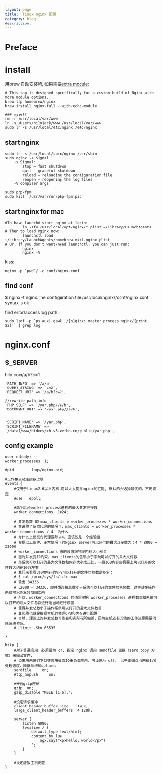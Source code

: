 ```yaml
---
layout: page
title:	linux nginx 配置
category: blog
description:
---
```

# Preface

# install
 用brew 自动安装吧, 如果需要[extra module](https://github.com/Homebrew/homebrew-nginx/issues/49):

	# This tap is designed specifically for a custom build of Nginx with more module options.
	brew tap homebrew/nginx 
	brew install nginx-full --with-echo-module

	### myself
	rm -r /usr/local/var/www
	ln -s /Users/hilojack/www /usr/local/var/www
	sudo ln -s /usr/local/etc/nginx /etc/nginx

## start nginx
	sudo ln -s /usr/local/sbin/nginx /usr/sbin
	sudo nginx -s Signal
		-s Signal:
			stop — fast shutdown
			quit — graceful shutdown
			reload — reloading the configuration file
			reopen — reopening the log files
		-V compiler args

	sudo php-fpm
	sudo kill `/usr/var/run/php-fpm.pid`

## start nginx for mac

	#To have launchd start nginx at login:
			ln -sfv /usr/local/opt/nginx/*.plist ~/Library/LaunchAgents
	# Then to load nginx now:
			launchctl load ~/Library/LaunchAgents/homebrew.mxcl.nginx.plist
	# Or, if you don't want/need launchctl, you can just run:
			nginx
			nginx -V

kiss:

    nginx -p `pwd`/ -c conf/nginx.conf

## find conf
$     nginx -t
nginx: the configuration file /usr/local/nginx//conf/nginx.conf syntax is ok

find error/access log path:

    sudo lsof -p `ps aux| gawk '/[n]ginx: master process nginx/{print $2}'` | grep log

# nginx.conf

## $_SERVER
hilo.com/a/b?c=1

	'PATH_INFO' => '/a/b',
	'QUERY_STRING' => 'c=2',
	'REQUEST_URI' => '/a/b?c=2',

	//rewrite path_info
	'PHP_SELF' => '/yar.php//a/b',
	'DOCUMENT_URI' => '/yar.php//a/b',


	'SCRIPT_NAME' => '/yar.php',
	'SCRIPT_FILENAME' => '/data1/www/htdocs/xh.v5.weibo.cn/public/yar.php',

## config example

	user nobody;
	worker_processes  1;

	#pid        logs/nginx.pid;

	#工作模式及连接数上限
	events {
		#仅用于linux2.6以上内核,可以大大提高nginx的性能, 默认的会选择最优的，不用设定
		#use   epoll; 

		#单个后台worker process进程的最大并发链接数    
		worker_connections  1024;

		# 并发总数 即 max_clients = worker_processes * worker_connections
		# 在设置了反向代理的情况下，max_clients = worker_processes * worker_connections / 4  为什么
		# 为什么上面反向代理要除以4，应该说是一个经验值
		# 根据以上条件，正常情况下的Nginx Server可以应付的最大连接数为：4 * 8000 = 32000
		# worker_connections 值的设置跟物理内存大小有关
		# 因为并发受IO约束，max_clients的值须小于系统可以打开的最大文件数
		# 而系统可以打开的最大文件数和内存大小成正比，一般1GB内存的机器上可以打开的文件数大约是10万左右
		# 我们来看看360M内存的VPS可以打开的文件句柄数是多少：
		# $ cat /proc/sys/fs/file-max
		# 输出 34336
		# 32000 < 34336，即并发连接总数小于系统可以打开的文件句柄总数，这样就在操作系统可以承受的范围之内
		# 所以，worker_connections 的值需根据 worker_processes 进程数目和系统可以打开的最大文件总数进行适当地进行设置
		# 使得并发总数小于操作系统可以打开的最大文件数目
		# 其实质也就是根据主机的物理CPU和内存进行配置
		# 当然，理论上的并发总数可能会和实际有所偏差，因为主机还有其他的工作进程需要消耗系统资源。
		# ulimit -SHn 65535

	}

	http {
		#对于普通应用，必须设为 on, 指定 nginx 调用 sendfile 函数（zero copy 方式）来输出文件，
		# 如果用来进行下载等应用磁盘IO重负载应用，可设置为 off， 以平衡磁盘与网络I/O处理速度，降低系统的uptime.
		sendfile     on;
		#tcp_nopush     on;

		#开启gzip压缩
		gzip  on;
		gzip_disable "MSIE [1-6].";

		#设定请求缓冲
		client_header_buffer_size    128k;
		large_client_header_buffers  4 128k;

        server {
            listen 8080;
            location / {
                default_type text/html;
                content_by_lua '
                    ngx.say("<p>hello, world</p>")
                ';
            }
        }

		#设定虚拟主机配置
	}